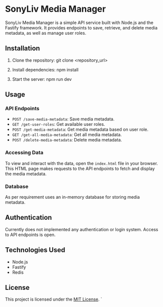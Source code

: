 # SonyLiv Media Manager

SonyLiv Media Manager is a simple API service built with Node.js and the Fastify framework. It provides endpoints to save, retrieve, and delete media metadata, as well as manage user roles.

## Installation

1. Clone the repository:
   git clone <repository_url>

2. Install dependencies:
   npm install

3. Start the server:
   npm run dev

   
## Usage

### API Endpoints

- `POST /save-media-metadata`: Save media metadata.
- `GET /get-user-roles`: Get available user roles.
- `POST /get-media-metadata`: Get media metadata based on user role.
- `GET /get-all-media-metadata`: Get all media metadata.
- `POST /delete-media-metadata`: Delete media metadata.

### Accessing Data

To view and interact with the data, open the `index.html` file in your browser. This HTML page makes requests to the API endpoints to fetch and display the media metadata.

### Database

As per requirement uses an in-memory database for storing media metadata.

## Authentication

Currently does not implemented any authentication or login system. Access to API endpoints is open.

## Technologies Used

- Node.js
- Fastify
- Redis


## License

This project is licensed under the [MIT License](LICENSE).
`


